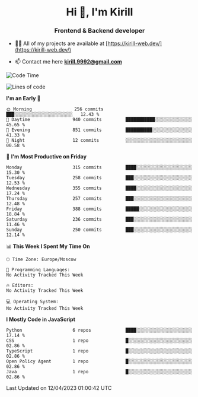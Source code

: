 <h1 align="center">Hi 👋, I'm Kirill</h1>
<h3 align="center">Frontend & Backend developer</h3>

- 👨‍💻 All of my projects are available at [https://kirill-web.dev/](https://kirill-web.dev/)

- 📫 Contact me here **kirill.9992@gmail.com**











<!--START_SECTION:waka-->
![Code Time](http://img.shields.io/badge/Code%20Time-1%2C296%20hrs%2041%20mins-blue)

![Lines of code](https://img.shields.io/badge/From%20Hello%20World%20I%27ve%20Written-2.8%20million%20lines%20of%20code-blue)

**I'm an Early 🐤** 

```text
🌞 Morning                256 commits         ███░░░░░░░░░░░░░░░░░░░░░░   12.43 % 
🌆 Daytime                940 commits         ███████████░░░░░░░░░░░░░░   45.65 % 
🌃 Evening                851 commits         ██████████░░░░░░░░░░░░░░░   41.33 % 
🌙 Night                  12 commits          ░░░░░░░░░░░░░░░░░░░░░░░░░   00.58 % 
```
📅 **I'm Most Productive on Friday** 

```text
Monday                   315 commits         ████░░░░░░░░░░░░░░░░░░░░░   15.30 % 
Tuesday                  258 commits         ███░░░░░░░░░░░░░░░░░░░░░░   12.53 % 
Wednesday                355 commits         ████░░░░░░░░░░░░░░░░░░░░░   17.24 % 
Thursday                 257 commits         ███░░░░░░░░░░░░░░░░░░░░░░   12.48 % 
Friday                   388 commits         █████░░░░░░░░░░░░░░░░░░░░   18.84 % 
Saturday                 236 commits         ███░░░░░░░░░░░░░░░░░░░░░░   11.46 % 
Sunday                   250 commits         ███░░░░░░░░░░░░░░░░░░░░░░   12.14 % 
```


📊 **This Week I Spent My Time On** 

```text
🕑︎ Time Zone: Europe/Moscow

💬 Programming Languages: 
No Activity Tracked This Week

🔥 Editors: 
No Activity Tracked This Week

💻 Operating System: 
No Activity Tracked This Week
```

**I Mostly Code in JavaScript** 

```text
Python                   6 repos             ████░░░░░░░░░░░░░░░░░░░░░   17.14 % 
CSS                      1 repo              █░░░░░░░░░░░░░░░░░░░░░░░░   02.86 % 
TypeScript               1 repo              █░░░░░░░░░░░░░░░░░░░░░░░░   02.86 % 
Open Policy Agent        1 repo              █░░░░░░░░░░░░░░░░░░░░░░░░   02.86 % 
Java                     1 repo              █░░░░░░░░░░░░░░░░░░░░░░░░   02.86 % 
```




 Last Updated on 12/04/2023 01:00:42 UTC
<!--END_SECTION:waka-->
